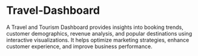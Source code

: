 # Travel-Dashboard
A Travel and Tourism Dashboard provides insights into booking trends, customer demographics, revenue analysis, and popular destinations using interactive visualizations. It helps optimize marketing strategies, enhance customer experience, and improve business performance.
